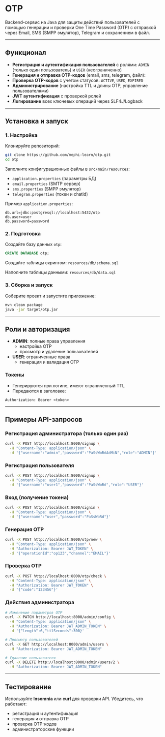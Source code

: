 # OTP

Backend-сервис на Java для защиты действий пользователей с помощью генерации и проверки One Time Password (OTP) с отправкой через Email, SMS (SMPP эмулятор), Telegram и сохранением в файл.

---

## Функционал

- **Регистрация и аутентификация пользователей** с ролями: `ADMIN` (только один пользователь) и `USER` (неограниченно)
- **Генерация и отправка OTP-кодов** (email, sms, telegram, файл):
- **Проверка OTP-кодов** с учетом статусов: `ACTIVE`, `USED`, `EXPIRED`
- **Администрирование** (настройка TTL и длины OTP, управление пользователями)
- **JWT аутентификация** с проверкой ролей
- **Логирование** всех ключевых операций через SLF4J/Logback

---

## Установка и запуск

### 1. Настройка

Клонируйте репозиторий:

```bash
git clone https://github.com/mephi-learn/otp.git
cd otp
```

Заполните конфигурационные файлы в `src/main/resources`:

- `application.properties` (параметры БД)
- `email.properties` (SMTP сервер)
- `sms.properties` (SMPP эмулятор)
- `telegram.properties` (токен и chatId)

Пример `application.properties`:

```properties
db.url=jdbc:postgresql://localhost:5432/otp
db.user=user
db.password=password
```

### 2. Подготовка

Создайте базу данных `otp`:

```sql
CREATE DATABASE otp;
```

Создайте таблицы скриптом: `resources/db/schema.sql`

Наполните таблицы данными: `resources/db/data.sql`

### 3. Сборка и запуск

Соберите проект и запустите приложение:

```bash
mvn clean package
java -jar target/otp.jar
```

---

## Роли и авторизация

- **ADMIN**: полные права управления
  - настройка OTP
  - просмотр и удаление пользователей
- **USER**: ограниченные права
  - генерация и валидация OTP

### Токены

- Генерируются при логине, имеют ограниченный TTL
- Передаются в заголовке:

```http
Authorization: Bearer <token>
```

---

## Примеры API-запросов

### Регистрация администратора (только один раз)

```bash
curl -X POST http://localhost:8000/signup \
  -H "Content-Type: application/json" \
  -d '{"username":"admin","password":"PaSsWoRdAdMiN","role":"ADMIN"}'
```

### Регистрация пользователя

```bash
curl -X POST http://localhost:8000/signup \
  -H "Content-Type: application/json" \
  -d '{"username":"user1","password":"PaSsWoRd","role":"USER"}'
```

### Вход (получение токена)

```bash
curl -X POST http://localhost:8000/signin \
  -H "Content-Type: application/json" \
  -d '{"username":"user","password":"PaSsWoRd"}'
```

### Генерация OTP

```bash
curl -X POST http://localhost:8000/otp/new \
  -H "Content-Type: application/json" \
  -H "Authorization: Bearer JWT_TOKEN" \
  -d '{"operationId":"op123","channel":"EMAIL"}'
```

### Проверка OTP

```bash
curl -X POST http://localhost:8000/otp/check \
  -H "Content-Type: application/json" \
  -H "Authorization: Bearer JWT_TOKEN" \
  -d '{"code":"123456"}'
```

### Действия администратора

```bash
# Изменение параметров OTP
curl -X PATCH http://localhost:8000/admin/config \
  -H "Content-Type: application/json" \
  -H "Authorization: Bearer JWT_ADMIN_TOKEN" \
  -d '{"length":6,"ttlSeconds":300}'

# Просмотр пользователей
curl -X GET http://localhost:8000/admin/users \
  -H "Authorization: Bearer JWT_ADMIN_TOKEN"

# Удаление пользователя
curl -X DELETE http://localhost:8000/admin/users/2 \
  -H "Authorization: Bearer JWT_ADMIN_TOKEN"
```

---

## Тестирование

Используйте **Insomnia** или **curl** для проверки API. Убедитесь, что работают:

- регистрация и аутентификация
- генерация и отправка OTP
- проверка OTP-кодов
- администраторские функции

